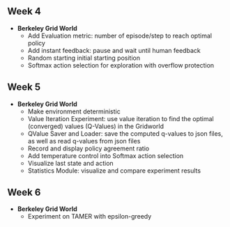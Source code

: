 ## Week 4
- **Berkeley Grid World**
	- Add Evaluation metric: number of episode/step to reach optimal policy
	- Add instant feedback: pause and wait until human feedback
	- Random starting initial starting position
	- Softmax action selection for exploration with overflow protection

## Week 5
- **Berkeley Grid World**
	- Make environment deterministic
	- Value Iteration Experiment: use value iteration to find the optimal (converged) values (Q-Values) in the Gridworld
	- QValue Saver and Loader: save the computed q-values to json files, as well as read q-values from json files
	- Record and display policy agreement ratio
	- Add temperature control into Softmax action selection
	- Visualize last state and action
	- Statistics Module: visualize and compare experiment results

## Week 6
- **Berkeley Grid World**
	- Experiment on TAMER with epsilon-greedy
	